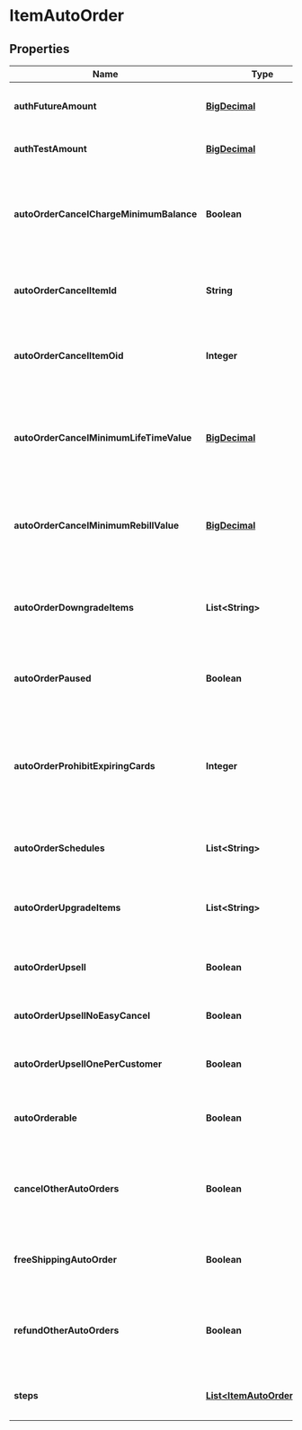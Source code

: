 
# ItemAutoOrder

## Properties
Name | Type | Description | Notes
------------ | ------------- | ------------- | -------------
**authFutureAmount** | [**BigDecimal**](BigDecimal.md) | Amount to try and authorize for the future rebill |  [optional]
**authTestAmount** | [**BigDecimal**](BigDecimal.md) | Amount to try and test authorize |  [optional]
**autoOrderCancelChargeMinimumBalance** | **Boolean** | If true, the cost of the cancel item will be the remaining balance of the minimum rebill or lifetime value |  [optional]
**autoOrderCancelItemId** | **String** | Item id to attempt charging the customer for if they cancel |  [optional]
**autoOrderCancelItemOid** | **Integer** | Item object identifier to attempt charging the customer for if they cancel |  [optional]
**autoOrderCancelMinimumLifeTimeValue** | [**BigDecimal**](BigDecimal.md) | The minimum life time value that must be paid in order to not be charged the cancellation item. |  [optional]
**autoOrderCancelMinimumRebillValue** | [**BigDecimal**](BigDecimal.md) | The minimum rebill value that must be paid in order to not be charged the cancellation item. |  [optional]
**autoOrderDowngradeItems** | **List&lt;String&gt;** | List of downgrade items presented to customer service representatives |  [optional]
**autoOrderPaused** | **Boolean** | True if the rebill processing of this item is paused |  [optional]
**autoOrderProhibitExpiringCards** | **Integer** | Minimum number of months before expiration for the card.  Overrides the account level setting if higher.  Set to zero to disable. |  [optional]
**autoOrderSchedules** | **List&lt;String&gt;** | The user selectable schedules that are available |  [optional]
**autoOrderUpgradeItems** | **List&lt;String&gt;** | List of upgrade items presented to customer service representatives |  [optional]
**autoOrderUpsell** | **Boolean** | True if this item uses a fixed upsell step schedule |  [optional]
**autoOrderUpsellNoEasyCancel** | **Boolean** | Do not send the easy cancel email to the customer |  [optional]
**autoOrderUpsellOnePerCustomer** | **Boolean** | Limit the purchase of this item to one per customer |  [optional]
**autoOrderable** | **Boolean** | True if this item can be automatically ordered by the customer |  [optional]
**cancelOtherAutoOrders** | **Boolean** | True if other auto orders for this customer should be canceled when this item is ordered |  [optional]
**freeShippingAutoOrder** | **Boolean** | True if the customer should be given free shipping |  [optional]
**refundOtherAutoOrders** | **Boolean** | True if other auto orders for this customer should refunded if this item is refunded. |  [optional]
**steps** | [**List&lt;ItemAutoOrderStep&gt;**](ItemAutoOrderStep.md) | The rebill steps if this auto order is an upsell |  [optional]



